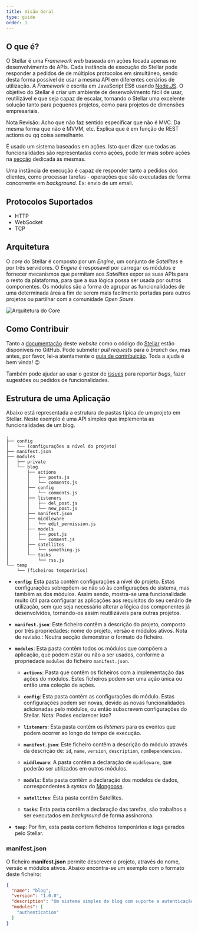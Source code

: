 ```yaml
---
title: Visão Geral
type: guide
order: 1
---
```


## O que é?

O Stellar é uma _Framework web_ baseada em ações focada apenas no desenvolvimento de APIs. Cada instância de execução do Stellar pode responder a pedidos de de múltiplos protocolos em simultâneo, sendo desta forma possível de usar a mesma API em diferentes cenários de utilização. A _Framework_ é escrita em JavaScript ES6 usando [Node.JS](https://nodejs.org/en/). O objetivo do Stellar é criar um ambiente de desenvolvimento fácil de usar, reutilizável e que seja capaz de escalar, tornando o Stellar uma excelente solução tanto para pequenos projetos, como para projetos de dimensões empresariais.

Nota Revisão: Acho que não faz sentido especificar que não é MVC. Da mesma forma que não é MVVM, etc. Explica que é em função de REST actions ou qq coisa semelhante. 

É usado um sistema baseados em ações. Isto quer dizer que todas as funcionalidades são representadas como ações, pode ler mais sobre ações na [secção](actions.html) dedicada às mesmas.

Uma instância de execução é capaz de responder tanto a pedidos dos clientes, como processar tarefas - operações que são executadas de forma concorrente em _background_. Ex: envio de um email.

## Protocolos Suportados
* HTTP
* WebSocket
* TCP

## Arquitetura

O _core_ do Stellar é composto por um _Engine_, um conjunto de _Satellites_ e por três servidores. O _Engine_ é resposavel por carregar os módulos e fornecer mecanismos que permitam aos _Satellites_ expor as suas APIs para o resto da plataforma, para que a sua lógica possa ser usada por outros componentes. Os módulos são a forma de agrupar as funcionalidades de uma determinada área a fim de serem mais facilmente portadas para outros projetos ou partilhar com a comunidade _Open Soure_.

![Arquitetura do Core](/images/core_arch.png)

## Como Contribuir

Tanto a [documentação](https://github.com/StellarFw/pt.stellar-framework.com) deste _website_ como o código do [Stellar](https://github.com/StellarFw/stellar) estão disponíveis no GitHub. Pode submeter _pull requests_ para o _branch_ `dev`, mas antes, por favor, lei-a atentamente o [guia de contribuição](https://github.com/StellarFw/stellar/blob/dev/CONTRIBUTING.md). Toda a ajuda é bem vinda! 😉

Também pode ajudar ao usar o gestor de [_issues_](https://github.com/StellarFw/stellar/issues) para reportar _bugs_, fazer sugestões ou pedidos de funcionalidades.

## Estrutura de uma Aplicação

Abaixo está representada a estrutura de pastas típica de um projeto em Stellar. Neste exemplo é uma API simples que implementa as funcionalidades de um blog.

```
.
├── config
│   └── (configurações a nível do projeto)
├── manifest.json
├── modules
│   ├── private
│   └── blog
│       ├── actions
│       │   ├── posts.js
│       │   └── comments.js
│       ├── config
│       │   └── comments.js
│       ├── listeners
│       │   ├── del_post.js
│       │   └── new_post.js
│       ├── manifest.json
│       ├── middleware
│       │   └── edit_permission.js
│       ├── models
│       │   ├── post.js
│       │   └── comment.js
│       ├── satellites
│       │   └── something.js
│       └── tasks
│           └── rss.js
└── temp
    └── (ficheiros temporários)
```

- **`config`**: Esta pasta contêm configurações a nível do projeto. Estas configurações sobrepõem-se não só às configurações de sistema, mas também as dos módulos. Assim sendo, mostra-se uma funcionalidade muito útil para configurar as aplicações aos requisitos do seu cenário de utilização, sem que seja necessário alterar a lógica dos componentes já desenvolvidos, tornando-os assim reutilizáveis para outras projetos.

- **`manifest.json`**: Este ficheiro contêm a descrição do projeto, composto por três propriedades: nome do projeto, versão e módulos ativos.
Nota de revisão.: Noutra secção demonstrar o formato do ficheiro.

- **`modules`**: Esta pasta contêm todos os módulos que compõem a aplicação, que podem estar ou não a ser usados, conforme a propriedade `modules` do ficheiro `manifest.json`.

  - **`actions`**: Pasta que contêm os ficheiros com a implementação das ações do módulos. Estes ficheiros podem ser uma ação única ou então uma coleção de ações.

  - **`config`**: Esta pasta contém as configurações do módulo. Estas configurações podem ser novas, devido as novas funcionalidades adicionadas pelo módulos, ou então subscrevem configurações do Stellar. Nota: Podes esclarecer isto?

  - **`listeners`**: Esta pasta contém os _listeners_ para os eventos que podem ocorrer ao longo do tempo de execução.

  - **`manifest.json`**: Este ficheiro contêm a descrição do módulo através da descrição de: `id`, `name`, `version`, `description`, `npmDependencies`.

  - **`middleware`**: A pasta contêm a declaração de `middleware`, que poderão ser utilizados em outros módulos.

  - **`models`**: Esta pasta contêm a declaração dos modelos de dados, correspondentes à _syntax_ do [Mongoose](http://mongoosejs.com).

  - **`satellites`**: Esta pasta contêm Satellites.

  - **`tasks`**: Esta pasta contêm a declaração das tarefas, são trabalhos a ser executados em _background_ de forma assíncrona.

- **`temp`**: Por fim, esta pasta contem ficheiros temporários e _logs_ gerados pelo Stellar.

### manifest.json

O ficheiro **manifest.json** permite descrever o projeto, através do nome, versão e módulos ativos. Abaixo encontra-se um exemplo com o formato deste ficheiro:

```json
{
  "name": "blog",
  "version": "1.0.0",
  "description": "Um sistema simples de blog com suporte a autenticação",
  "modules": [
    "authentication"
  ]
}
```
